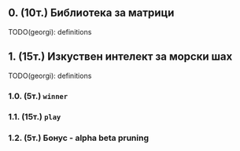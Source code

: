 ## 0. (10т.) Библиотека за матрици
TODO(georgi): definitions

## 1. (15т.) Изкуствен интелект за морски шах
TODO(georgi): definitions

### 1.0. (5т.) `winner`
### 1.1. (15т.) `play`
### 1.2. (5т.) Бонус - alpha beta pruning

[link name]: link_here
